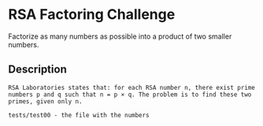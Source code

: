 # RSA Factoring Challenge

Factorize as many numbers as possible into a product of two smaller numbers.

## Description

    RSA Laboratories states that: for each RSA number n, there exist prime numbers p and q such that n = p × q. The problem is to find these two primes, given only n.

    tests/test00 - the file with the numbers
